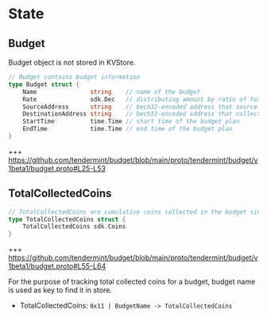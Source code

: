 <!-- order: 2 -->
# State
## Budget

Budget object is not stored in KVStore. 

```go
// Budget contains budget information
type Budget struct {
	Name               string    // name of the budget
	Rate               sdk.Dec   // distributing amount by ratio of total budget source
	SourceAddress      string    // bech32-encoded address that source of the budget
	DestinationAddress string    // bech32-encoded address that collects budget from the source address
	StartTime          time.Time // start time of the budget plan
	EndTime            time.Time // end time of the budget plan
}
```

+++ https://github.com/tendermint/budget/blob/main/proto/tendermint/budget/v1beta1/budget.proto#L25-L53

## TotalCollectedCoins

```go
// TotalCollectedCoins are cumulative coins collected in the budget since the bucket was created.
type TotalCollectedCoins struct {
	TotalCollectedCoins sdk.Coins
}
```

+++ https://github.com/tendermint/budget/blob/main/proto/tendermint/budget/v1beta1/budget.proto#L55-L64


For the purpose of tracking total collected coins for a budget, budget name is used as key to find it in store.

- TotalCollectedCoins: `0x11 | BudgetName -> TotalCollectedCoins`
